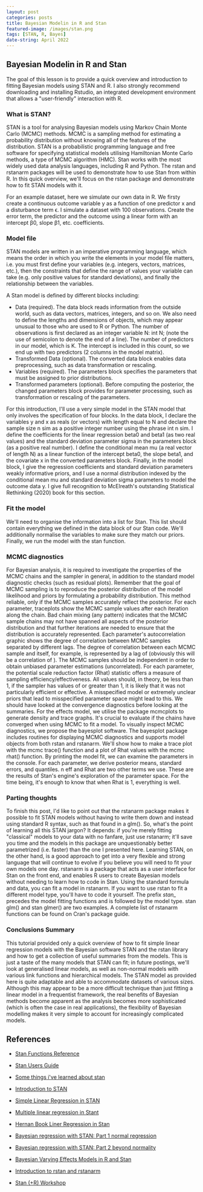 ```yaml
---
layout: post
categories: posts
title: Bayesian Modelin in R and Stan
featured-image: /images/stan.png
tags: [STAN, R, Bayes]
date-string: April 2022
---
```



## Bayesian Modelin in R and Stan

The goal of this lesson is to provide a quick overview and introduction to fitting Bayesian models using STAN and R.  I also strongly recommend downloading and installing Rstudio, an integrated development environment that allows a "user-friendly" interaction with R.

### What is STAN?

STAN is a tool for analysing Bayesian models using Markov Chain Monte Carlo (MCMC) methods. MCMC is a sampling method for estimating a probability distribution without knowing all of the features of the distribution. STAN is a probabilistic programming language and free software for specifying statistical models utilising Hamiltonian Monte Carlo methods, a type of MCMC algorithm (HMC). Stan works with the most widely used data analysis languages, including R and Python. The rstan and rstanarm packages will be used to demonstrate how to use Stan from within R. In this quick overview, we'll focus on the rstan package and demonstrate how to fit STAN models with it. 

For an example dataset, here we simulate our own data in R. We firsty create a continuous outcome variable y as a function of one predictor x and a disturbance term ϵ. I simulate a dataset with 100 observations. Create the error term, the predictor and the outcome using a linear form with an intercept β0, slope β1, etc. coefficients.

### Model file

STAN models are written in an imperative programming language, which means the order in which you write the elements in your model file matters, i.e. you must first define your variables (e.g. integers, vectors, matrices, etc.), then the constraints that define the range of values your variable can take (e.g. only positive values for standard deviations), and finally the relationship between the variables. 

A Stan model is defined by different blocks including:

-	Data (required). The data block reads information from the outside world, such as data vectors, matrices, integers, and so on. We also need to define the lengths and dimensions of objects, which may appear unusual to those who are used to R or Python. The number of observations is first declared as an integer variable N: int N; (note the use of semicolon to denote the end of a line). The number of predictors in our model, which is K. The intercept is included in this count, so we end up with two predictors (2 columns in the model matrix).
-	Transformed Data (optional). The converted data block enables data preprocessing, such as data transformation or rescaling.
-	Variables (required). The parameters block specifies the parameters that must be assigned to prior distributions.
-	Transformed parameters (optional). Before computing the posterior, the changed parameters block provides for parameter processing, such as transformation or rescaling of the parameters.


For this introduction, I'll use a very simple model in the STAN model that only involves the specification of four blocks. In the data block, I declare the variables y and x as reals (or vectors) with length equal to N and declare the sample size n sim as a positive integer number using the phrase int n sim. I define the coefficients for the linear regression beta0 and beta1 (as two real values) and the standard deviation parameter sigma in the parameters block (as a positive real number). I define the conditional mean mu (a real vector of length N) as a linear function of the intercept beta0, the slope beta1, and the covariate x in the converted parameters block.
Finally, in the model block, I give the regression coefficients and standard deviation parameters weakly informative priors, and I use a normal distribution indexed by the conditional mean mu and standard deviation sigma parameters to model the outcome data y. I give full recognition to McElreath's outstanding Statistical Rethinking (2020) book for this section.


### Fit the model

We'll need to organise the information into a list for Stan. This list should contain everything we defined in the data block of our Stan code.
We'll additionally normalise the variables to make sure they match our priors. Finally, we run the model with the stan function.


### MCMC diagnostics

For Bayesian analysis, it is required to investigate the properties of the MCMC chains and the sampler in general, in addition to the standard model diagnostic checks (such as residual plots). Remember that the goal of MCMC sampling is to reproduce the posterior distribution of the model likelihood and priors by formulating a probability distribution. This method reliable, only if the MCMC samples accurately reflect the posterior. For each parameter, traceplots show the MCMC sample values after each iteration along the chain. Bad chain mixing (any pattern) indicates that the MCMC sample chains may not have spanned all aspects of the posterior distribution and that further iterations are needed to ensure that the distribution is accurately represented. Each parameter's autocorrelation graphic shows the degree of correlation between MCMC samples separated by different lags. The degree of correlation between each MCMC sample and itself, for example, is represented by a lag of (obviously this will be a correlation of ). The MCMC samples should be independent in order to obtain unbiased parameter estimations (uncorrelated). For each parameter, the potential scale reduction factor (Rhat) statistic offers a measure of sampling efficiency/effectiveness. All values should, in theory, be less than 1, if the sampler has values of or greater than 1, it is likely that it was not particularly efficient or effective. A misspecified model or extremely unclear priors that lead to misspecified parameter space might lead to this. We should have looked at the convergence diagnostics before looking at the summaries. For the effects model, we utilise the package mcmcplots to generate density and trace graphs. It's crucial to evaluate if the chains have converged when using MCMC to fit a model. To visually inspect MCMC diagnostics, we propose the bayesplot software. The bayesplot package includes routines for displaying MCMC diagnostics and supports model objects from both rstan and rstanarm. We'll show how to make a trace plot with the mcmc trace() function and a plot of Rhat values with the mcmc rhat() function. By printing the model fit, we can examine the parameters in the console. For each parameter, we derive posterior means, standard errors, and quantiles. n eff and Rhat are two other terms we use. These are the results of Stan's engine's exploration of the parameter space. For the time being, it's enough to know that when Rhat is 1, everything is well.

### Parting thoughts


To finish this post, I'd like to point out that the rstanarm package makes it possible to fit STAN models without having to write them down and instead using standard R syntax, such as that found in a glm(). So, what's the point of learning all this STAN jargon? It depends: if you're merely fitting "classical" models to your data with no fanfare, just use rstanarm; it'll save you time and the models in this package are unquestionably better parametrized (i.e. faster) than the one I presented here. Learning STAN, on the other hand, is a good approach to get into a very flexible and strong language that will continue to evolve if you believe you will need to fit your own models one day. rstanarm is a package that acts as a user interface for Stan on the front end, and enables R users to create Bayesian models without needing to learn how to code in Stan. Using the standard formula and data, you can fit a model in rstanarm. If you want to use rstan to fit a different model type, you'll have to code it yourself. The prefix *stan_* precedes the model fitting functions and is followed by the model type. stan glm() and stan glmer() are two examples. A complete list of rstanarm functions can be found on Cran's package guide.

### Conclusions Summary

This tutorial provided only a quick overview of how to fit simple linear regression models with the Bayesian software STAN and the rstan library and how to get a collection of useful summaries from the models. This is just a taste of the many models that STAN can fit; in future postings, we'll look at generalised linear models, as well as non-normal models with various link functions and hierarchical models. The STAN model as provided here is quite adaptable and able to accommodate datasets of various sizes. Although this may appear to be a more difficult technique than just fitting a linear model in a frequentist framework, the real benefits of Bayesian methods become apparent as the analysis becomes more sophisticated (which is often the case in real applications), the flexibility of Bayesian modelling makes it very simple to account for increasingly complicated models.



## References

+ [Stan Functions Reference](https://mc-stan.org/docs/2_18/functions-reference/)

+ [Stan Users Guide](https://mc-stan.org/docs/2_29/stan-users-guide/index.html#overview)

+ [Some things i've learned about stan](https://www.alexpghayes.com/blog/some-things-ive-learned-about-stan/)

+ [Introduction to STAN](https://agabrioblog.onrender.com/stan/page/2/)

+ [Simple Linear Regression in STAN](https://agabrioblog.onrender.com/tutorial/simple-linear-regression-stan/simple-linear-regression-stan/)

+ [Multiple linear regression in Stant](http://webpages.math.luc.edu/~ebalderama/bayes_resources/code/mlr_stan.html)

+ [Hernan Book Liner Regression in Stan](https://rpubs.com/kaz_yos/stan-lm1)

+ [Bayesian regression with STAN: Part 1 normal regression](https://datascienceplus.com/bayesian-regression-with-stan-part-1-normal-regression/)

+ [Bayesian regression with STAN: Part 2 beyond normality](https://datascienceplus.com/bayesian-regression-with-stan-beyond-normality/)

+ [Bayesian Varying Effects Models in R and Stan](https://willhipson.netlify.app/post/stan-random-slopes/varying_effects_stan/)

+ [Introduction to rstan and rstanarm](https://blog.methodsconsultants.com/posts/introduction-to-stan-in-r/)

+ [Stan (+R) Workshop](https://rpruim.github.io/StanWorkshop/)
